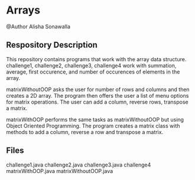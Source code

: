 Arrays
==========

@Author
Alisha Sonawalla 


Respository Description
---

This repository contains programs that work with the array data structure. 
challenge1, challenge2, challenge3, challenge4 work with summation, average, first occurence, and number of occurences of elements in the array.

matrixWithoutOOP asks the user for number of rows and columns and then creates a 2D array. The program then offers the user a list of menu options for matrix operations. The user can add a column, reverse rows, transpose a matrix.

matrixWithOOP performs the same tasks as matrixWithoutOOP but using Object Oriented Programming. The program creates a matrix class with methods to add a column, reverse a row and transpose a matrix. 

Files
---
challenge1.java
challenge2.java
challenge3.java
challenge4
matrixWithOOP.java
matrixWithoutOOP.java

